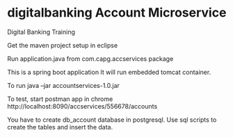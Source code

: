 # digitalbanking Account Microservice
Digital Banking Training

Get the maven project setup in eclipse

Run application.java from com.capg.accservices package

This is a spring boot application
It will run embedded tomcat container.

To run
java –jar accountservices-1.0.jar

To test, start postman app in chrome
http://localhost:8090/accservices/556678/accounts

You have to create db_account database in postgresql.
Use sql scripts to create the tables and insert the data.
